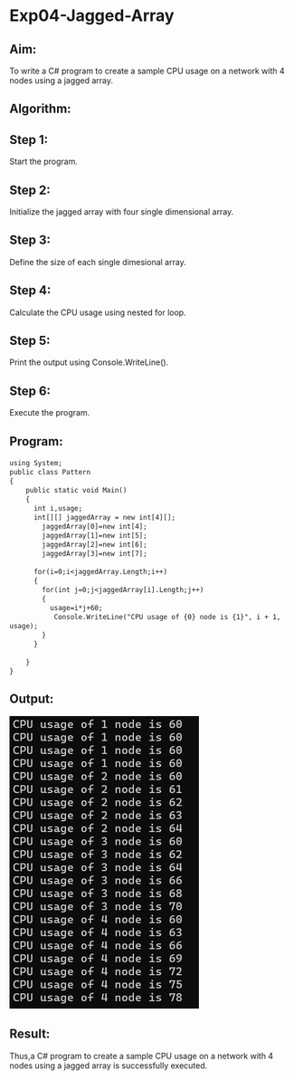 # Exp04-Jagged-Array
## Aim:
To write a C# program to create a sample CPU usage on a network with 4 nodes using a jagged array.
## Algorithm:
## Step 1:
Start the program.
## Step 2:
Initialize the jagged array with four single dimensional array.
## Step 3:
Define the size of each single dimesional array.
## Step 4:
Calculate the CPU usage using nested for loop.
## Step 5:
Print the output using Console.WriteLine().
## Step 6:
Execute the program.
## Program:
```
using System;
public class Pattern
{
    public static void Main()
    {
      int i,usage;
      int[][] jaggedArray = new int[4][];
        jaggedArray[0]=new int[4];
        jaggedArray[1]=new int[5];
        jaggedArray[2]=new int[6];
        jaggedArray[3]=new int[7];
      
      for(i=0;i<jaggedArray.Length;i++)
      {
        for(int j=0;j<jaggedArray[i].Length;j++)
        {
          usage=i*j+60;
           Console.WriteLine("CPU usage of {0} node is {1}", i + 1, usage);
        }
      }
      
    }
}
```
## Output:
![output](image.png)
## Result:
Thus,a C# program to create a sample CPU usage on a network with 4 nodes using a jagged array is successfully executed.